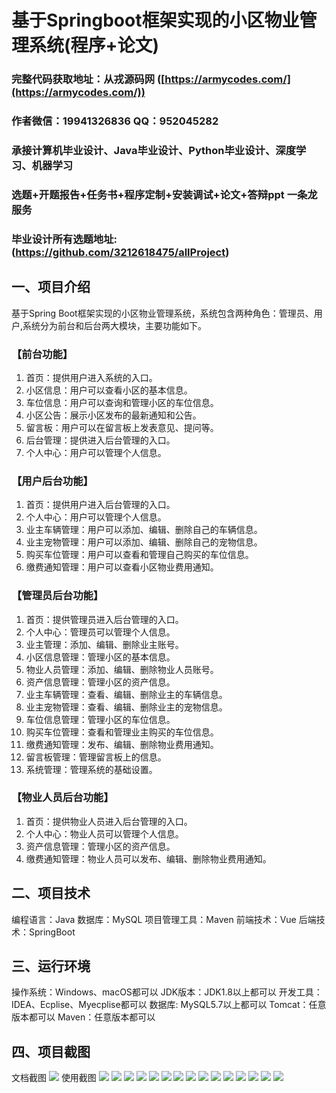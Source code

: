 基于Springboot框架实现的小区物业管理系统(程序+论文)
=
###  完整代码获取地址：从戎源码网 ([https://armycodes.com/](https://armycodes.com/))
###  作者微信：19941326836  QQ：952045282 
###  承接计算机毕业设计、Java毕业设计、Python毕业设计、深度学习、机器学习
###  选题+开题报告+任务书+程序定制+安装调试+论文+答辩ppt 一条龙服务
###  毕业设计所有选题地址:(https://github.com/3212618475/allProject)


一、项目介绍
---
基于Spring Boot框架实现的小区物业管理系统，系统包含两种角色：管理员、用户,系统分为前台和后台两大模块，主要功能如下。
### 【前台功能】
1. 首页：提供用户进入系统的入口。
2. 小区信息：用户可以查看小区的基本信息。
3. 车位信息：用户可以查询和管理小区的车位信息。
4. 小区公告：展示小区发布的最新通知和公告。
5. 留言板：用户可以在留言板上发表意见、提问等。
6. 后台管理：提供进入后台管理的入口。
7. 个人中心：用户可以管理个人信息。

### 【用户后台功能】
1. 首页：提供用户进入后台管理的入口。
2. 个人中心：用户可以管理个人信息。
3. 业主车辆管理：用户可以添加、编辑、删除自己的车辆信息。
4. 业主宠物管理：用户可以添加、编辑、删除自己的宠物信息。
5. 购买车位管理：用户可以查看和管理自己购买的车位信息。
6. 缴费通知管理：用户可以查看小区物业费用通知。

### 【管理员后台功能】
1. 首页：提供管理员进入后台管理的入口。
2. 个人中心：管理员可以管理个人信息。
3. 业主管理：添加、编辑、删除业主账号。
4. 小区信息管理：管理小区的基本信息。
5. 物业人员管理：添加、编辑、删除物业人员账号。
6. 资产信息管理：管理小区的资产信息。
7. 业主车辆管理：查看、编辑、删除业主的车辆信息。
8. 业主宠物管理：查看、编辑、删除业主的宠物信息。
9. 车位信息管理：管理小区的车位信息。
10. 购买车位管理：查看和管理业主购买的车位信息。
11. 缴费通知管理：发布、编辑、删除物业费用通知。
12. 留言板管理：管理留言板上的信息。
13. 系统管理：管理系统的基础设置。

### 【物业人员后台功能】
1. 首页：提供物业人员进入后台管理的入口。
2. 个人中心：物业人员可以管理个人信息。
3. 资产信息管理：管理小区的资产信息。
4. 缴费通知管理：物业人员可以发布、编辑、删除物业费用通知。



二、项目技术
---
编程语言：Java
数据库：MySQL
项目管理工具：Maven
前端技术：Vue
后端技术：SpringBoot

三、运行环境
---
操作系统：Windows、macOS都可以
JDK版本：JDK1.8以上都可以
开发工具：IDEA、Ecplise、Myecplise都可以
数据库: MySQL5.7以上都可以
Tomcat：任意版本都可以
Maven：任意版本都可以

四、项目截图
---
文档截图
![](limage/1.png)
使用截图
![](image/1.png)
![](image/2.png)
![](image/3.png)
![](image/4.png)
![](image/5.png)
![](image/6.png)
![](image/7.png)
![](image/8.png)
![](image/9.png)
![](image/10.png)
![](image/11.png)
![](image/12.png)
![](image/13.png)
![](image/14.png)
![](image/15.png)
